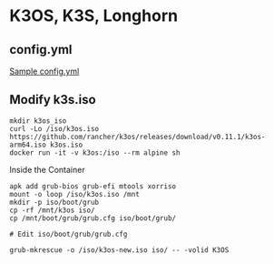# K3OS, K3S, Longhorn

## config.yml

[Sample config.yml](https://github.com/rancher/k3os/blob/master/README.md#sample-configyaml)

## Modify k3s.iso

```
mkdir k3os_iso
curl -Lo /iso/k3os.iso https://github.com/rancher/k3os/releases/download/v0.11.1/k3os-arm64.iso k3os.iso
docker run -it -v k3os:/iso --rm alpine sh
```
Inside the Container
```
apk add grub-bios grub-efi mtools xorriso
mount -o loop /iso/k3os.iso /mnt
mkdir -p iso/boot/grub
cp -rf /mnt/k3os iso/
cp /mnt/boot/grub/grub.cfg iso/boot/grub/

# Edit iso/boot/grub/grub.cfg

grub-mkrescue -o /iso/k3os-new.iso iso/ -- -volid K3OS
````



